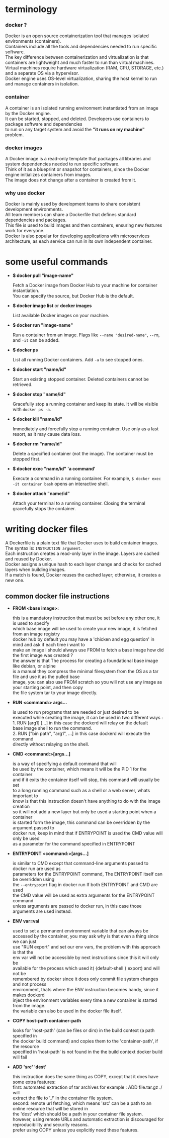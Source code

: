 <h1>terminology</h1>
    
<h3><strong>docker ?</strong></h3>
<p>
    Docker is an open source containerization tool that manages isolated environments (containers).<br>
    Containers include all the tools and dependencies needed to run specific software.<br>
    The key difference between containerization and virtualization is that containers are lightweight and much faster to run than virtual machines.<br>
    Virtual machines require hardware virtualization (RAM, CPU, STORAGE, etc.) and a separate OS via a hypervisor.<br>
    Docker engine uses OS-level virtualization, sharing the host kernel to run and manage containers in isolation.<br>
</p>

<h3>container</h3>
<p>
    A container is an isolated running environment instantiated from an image by the Docker engine.<br>
    It can be started, stopped, and deleted. Developers use containers to package software and dependencies<br>
    to run on any target system and avoid the <strong>"it runs on my machine"</strong> problem.<br>
</p>

<h3>docker images</h3>
<p>
    A Docker image is a read-only template that packages all libraries and system dependencies needed to run specific software.<br>
    Think of it as a blueprint or snapshot for containers, since the Docker engine initializes containers from images.<br>
    The image does not change after a container is created from it.<br>
</p>

<h3>why use docker</h3>
<p>
    Docker is mainly used by development teams to share consistent development environments.<br>
    All team members can share a Dockerfile that defines standard dependencies and packages.<br>
    This file is used to build images and then containers, ensuring new features work for everyone.<br>
    Docker is also popular for developing applications with microservices architecture, as each service can run in its own independent container.<br>
</p>

<h1>some useful commands</h1>
<ul>
    <li><strong>$ docker pull "image-name"</strong></li>
    <p>
        Fetch a Docker image from Docker Hub to your machine for container instantiation.<br>
        You can specify the source, but Docker Hub is the default.<br>
    </p>
    <li><strong>$ docker image list</strong> or <strong>docker images</strong></li>
    <p>
        List available Docker images on your machine.
    </p>
    <li><strong>$ docker run "image-name"</strong></li>
    <p>
        Run a container from an image. Flags like <code>--name "desired-name"</code>, <code>--rm</code>, and <code>-it</code> can be added.<br>
    </p>
    <li><strong>$ docker ps</strong></li>
    <p>
        List all running Docker containers. Add <code>-a</code> to see stopped ones.<br>
    </p>
    <li><strong>$ docker start "name/id"</strong></li>
    <p>
        Start an existing stopped container. Deleted containers cannot be retrieved.<br>
    </p>
    <li><strong>$ docker stop "name/id"</strong></li>
    <p>
        Gracefully stop a running container and keep its state. It will be visible with <code>docker ps -a</code>.<br>
    </p>
    <li><strong>$ docker kill "name/id"</strong></li>
    <p>
        Immediately and forcefully stop a running container. Use only as a last resort, as it may cause data loss.<br>
    </p>
    <li><strong>$ docker rm "name/id"</strong></li>
    <p>
        Delete a specified container (not the image). The container must be stopped first.<br>
    </p>
    <li><strong>$ docker exec "name/id" 'a command'</strong></li>
    <p>
        Execute a command in a running container. For example, <code>$ docker exec -it container bash</code> opens an interactive shell.<br>
    </p>
    <li><strong>$ docker attach "name/id"</strong></li>
    <p>
        Attach your terminal to a running container. Closing the terminal gracefully stops the container.<br>
    </p>
</ul>

<h1>writing docker files</h1>
<p>
    A Dockerfile is a plain text file that Docker uses to build container images.<br>
    The syntax is: <code>INSTRUCTION argument</code>.<br>
    Each instruction creates a read-only layer in the image. Layers are cached and reused by Docker.<br>
    Docker assigns a unique hash to each layer change and checks for cached layers when building images.<br>
    If a match is found, Docker reuses the cached layer; otherwise, it creates a new one.<br>
</p>

<h2>common docker file instructions</h2>
<ul>
    <li><strong>FROM &lt;base image&gt;:</strong></li>
    <p>
        this is a mandatory instruction that must be set before any other one, it is used to specify<br>
        which base image will be used to create your new image, it is fetched from an image registry<br>
        docker hub by default you may have a 'chicken and egg question' in mind and ask if each time i want to<br>
        make an image i should always use FROM to fetch a base image how did the first image was created ?<br>
        the answer is that The process for creating a foundational base image like debian, or alpine<br>
        is a manual they compress the minimal filesystem from the OS as a tar file and use it as the pulled base<br> 
        image, you can also use FROM scratch so you will not use any image as your starting point, and then copy<br>
        the file system tar to your image directly.<br>
    </p>
    <li><strong>RUN &lt;command:&gt; args...</strong></li>
    <p>
        is used to run programs that are needed or just desired to be<br>
        executed while creating the image, it can be used in two different ways :<br>
        1. RUN <command> [arg1] [...] in this case the dockerd will relay on the default<br>
          base image shell to run the command.<br>
        2. RUN ["bin path", "arg1", ...] in this case dockerd will execute the command<br>
          directly without relaying on the shell.<br>
    </p>
    <li><strong>CMD &lt;command:&gt;[args...]</strong></li>
    <p>
        is a way of specifying a default command that will<br>
        be used by the container, which means it will be the PID 1 for the container<br>
        and if it exits the container itself will stop, this command will usually be set<br>
        to a long running command such as a shell or a web server, whats important to<br>
        know is that this instruction doesn't have anything to do with the image creation<br>
        so it will not add a new layer but only be used a starting point when a container<br>
        is started form the image, this command can be overridden by the argument passed to <br>
        docker run, keep in mind that if ENTRYPOINT is used the CMD value will only be used<br>
        as a parameter for the command specified in ENTRYPOINT<br>
    </p>
    <li><strong>ENTRYPOINT &lt;command:&gt;[args...]</strong></li>
    <p>
        is similar to CMD except that command-line arguments passed to docker run are used as<br>
        parameters for the ENTRYPOINT command, The ENTRYPOINT itself can be overridden using<br>
        the <code>--entrypoint</code> flag in docker run If both ENTRYPOINT and CMD are used<br>
        the CMD value will be used as extra arguments for the ENTRYPOINT command <br>
        unless arguments are passed to docker run, in this case those arguments are used instead.<br>
    </p>
    <li><strong>ENV var=val</strong></li>
    <p>
        used to set a permanent environment variable that can always be<br>
        accessed by the container, you may ask why is that even a thing since we can just<br>
        use "RUN export" and set our env vars, the problem with this approach is that the<br>
        env var will not be accessible by next instructions since this it will only be<br>
        available for the process which used it( {default-shell } export) and will not be<br>
        remembered by docker since it does only commit file system changes and not process<br>
        environment, thats where the ENV instruction becomes handy, since it makes dockerd<br>
        inject the environment variables every time a new container is started from the image.<br>
        the variable can also be used in the docker file itself.<br>
    </p>
    <li><strong>COPY host-path container-path</strong></li>
    <p>
        looks for 'host-path' (can be files or dirs) in the build context (a path specified in <br>
        the docker build command) and copies them to the 'container-path', if the resource<br>
        specified in 'host-path' is not found in the the build context docker build will fail<br> 
    </p>
    <li><strong>ADD 'src' 'dest'</strong></li>
    <p>
        this instruction does the same thing as COPY, except that it does have some extra features:<br>
        first: automated extraction of tar archives for example : ADD file.tar.gz ./ will <br>
        extract the file to './' in the container file system.<br>
        second: remote url fetching, which means 'src' can be a path to an online resource that will be stored in <br>
        the 'dest' which should be a path in your container file system.<br>
        however, using remote URLs and automatic extraction is discouraged for reproducibility and security reasons.<br>
        prefer using COPY unless you explicitly need these features.<br>
    </p>
</ul>
